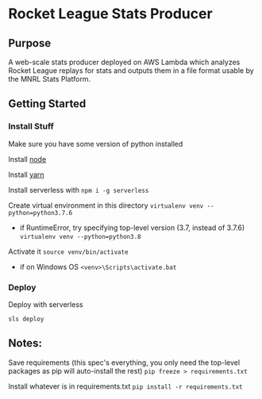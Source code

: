 # Rocket League Stats Producer

## Purpose

A web-scale stats producer deployed on AWS Lambda which analyzes Rocket League replays for stats and outputs them in a file format usable by the MNRL Stats Platform.

## Getting Started

### Install Stuff

Make sure you have some version of python installed

Install [node](https://nodejs.org/en/download/)

Install [yarn](https://classic.yarnpkg.com/en/docs/install/#mac-stable)

Install serverless with `npm i -g serverless`

Create virtual environment in this directory
`virtualenv venv --python=python3.7.6`
- if RuntimeError, try specifying top-level version (3.7, instead of 3.7.6)
`virtualenv venv --python=python3.8`

Activate it
`source venv/bin/activate`
- if on Windows OS
`<venv>\Scripts\activate.bat`

### Deploy

Deploy with serverless

`sls deploy`

## Notes:

Save requirements (this spec's everything, you only need the top-level packages as pip will auto-install the rest)
`pip freeze > requirements.txt`

Install whatever is in requirements.txt
`pip install -r requirements.txt`